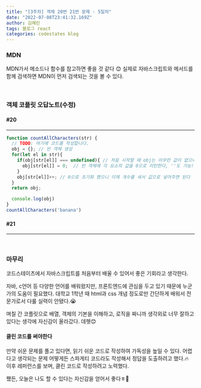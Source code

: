 ```yaml
---
title: "[3주차] 객체 20번 21번 문제 - 5일차"
date: "2022-07-08T23:41:32.169Z"
author: 김예린
tags: 블로그 react
categories: codestates blog
---
```


### MDN

MDN가서 메소드나 함수를 참고하면 좋을 것 같다 😊 실제로 자바스크립트와 메서드를 함께 검색하면 MDN이 먼저 검색되는 것을 볼 수 있다.

<br>

### 객체 코플릿 오답노트(수정)

#### #20
---
```js
function countAllCharacters(str) {
  // TODO: 여기에 코드를 작성합니다.
  obj = {}; // 빈 객체 생성
  for(let el in str){
    if(obj[str[el]] === undefined){ // 처음 시작할 때 obj는 아무런 값이 없으니까
      obj[str[el]] = 0;  // 빈 객체에 각 요소의 값을 0으로 리턴한다, ''도 가능!
    }
    obj[str[el]]++; // 0으로 초기화 했으니 이제 개수를 세서 값으로 넣어주면 된다
  }
  return obj;

  console.log(obj)
}
countAllCharacters('banana') 
```

#### #21
---

<br>

### 마무리

코드스테이츠에서 자바스크립트를 처음부터 배울 수 있어서 좋은 기회라고 생각한다.

자바, c언어 등 다양한 언어를 배워왔지만, 프론트엔드에 관심을 두고 있기 때문에 누군가의 도움이 필요했다. 대학교 1학년 때 html과 css 개념 정도로만 간단하게 배워서 전문가로서 다룰 실력이 안됐다.😭  

며칠 간 코플릿으로 배열, 객체의 기본을 이해하고, 로직을 짜니까 생각외로 너무 잘하고 있다는 생각에 자신감이 올라갔다.
데헷😊 

#### 클린 코드를 써야한다

만약 쉬운 문제를 풀고 있다면, 읽기 쉬운 코드로 작성하여 가독성을 높일 수 있다. 어렵다고 생각되는 문제 어떻게든 스파게티 코드라도 작성해서 정답을 도출하려고 했다.🔥 이후 레퍼런스를 보며, 클린 코드로 작성하려고 노력했다.

쨌든, 오늘은 나도 할 수 있다는 자신감을 얻어서 좋다ㅎ💜
